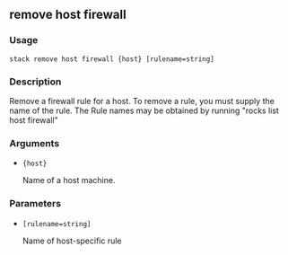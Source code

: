 ## remove host firewall

### Usage

`stack remove host firewall {host} [rulename=string]`

### Description

Remove a firewall rule for a host. To remove a rule,
	you must supply the name of the rule. The Rule names may
	be obtained by running "rocks list host firewall"

### Arguments

* `{host}`

   Name of a host machine.


### Parameters
* `[rulename=string]`

   Name of host-specific rule



